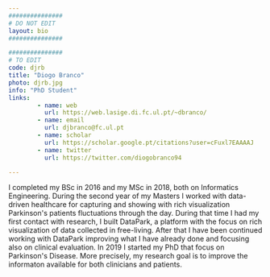 ```yaml
---
###############
# DO NOT EDIT
layout: bio
###############

###############
# TO EDIT
code: djrb
title: "Diogo Branco"
photo: djrb.jpg
info: "PhD Student"
links:
        - name: web
          url: https://web.lasige.di.fc.ul.pt/~dbranco/
        - name: email
          url: djbranco@fc.ul.pt
        - name: scholar
          url: https://scholar.google.pt/citations?user=cFuxl7EAAAAJ
        - name: twitter
          url: https://twitter.com/diogobranco94

---
```

I completed my BSc in 2016 and my MSc in 2018, both on Informatics Engineering.
During the second year of my Masters I worked with data-driven healthcare for capturing and showing with rich visualization Parkinson's patients fluctuations through the day.
During that time I had my first contact with research, I built DataPark, a platform with the focus on rich visualization of data collected in free-living.
After that I have been continued working with DataPark improving what I have already done and focusing also on clinical evaluation.
In 2019 I started my PhD that focus on Parkinson's Disease. More precisely, my research goal is to improve the informaton available for both clinicians and patients.

